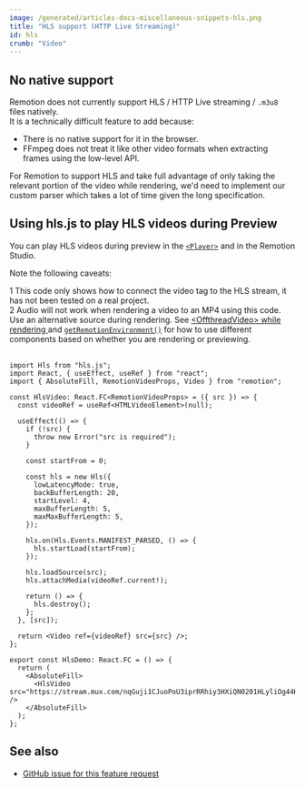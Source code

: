 ```yaml
---
image: /generated/articles-docs-miscellaneous-snippets-hls.png
title: "HLS support (HTTP Live Streaming)"
id: hls
crumb: "Video"
---
```


## No native support

Remotion does not currently support HLS / HTTP Live streaming / `.m3u8` files natively.  
It is a technically difficult feature to add because:

- There is no native support for it in the browser.
- FFmpeg does not treat it like other video formats when extracting frames using the low-level API.

For Remotion to support HLS and take full advantage of only taking the relevant portion of the video while rendering, we'd need to implement our custom parser which takes a lot of time given the long specification.

## Using hls.js to play HLS videos during Preview

You can play HLS videos during preview in the [`<Player>`](/docs/player) and in the Remotion Studio.

Note the following caveats:

<Step>1</Step> This code only shows how to connect the video tag to the HLS stream, it has not been tested on a real project. <br/>
<Step>2</Step> Audio will not work when rendering a video to an MP4 using this code. Use an alternative source during rendering. See <a href="/docs/miscellaneous/snippets/offthread-video-while-rendering">&lt;OffthreadVideo&gt; while rendering
</a> and <a href="/docs/get-remotion-environment"><code>getRemotionEnvironment()</code></a> for how to use different components based on whether you are rendering or previewing.<br/><br/>

```tsx twoslash title="HlsDemo.tsx"
import Hls from "hls.js";
import React, { useEffect, useRef } from "react";
import { AbsoluteFill, RemotionVideoProps, Video } from "remotion";

const HlsVideo: React.FC<RemotionVideoProps> = ({ src }) => {
  const videoRef = useRef<HTMLVideoElement>(null);

  useEffect(() => {
    if (!src) {
      throw new Error("src is required");
    }

    const startFrom = 0;

    const hls = new Hls({
      lowLatencyMode: true,
      backBufferLength: 20,
      startLevel: 4,
      maxBufferLength: 5,
      maxMaxBufferLength: 5,
    });

    hls.on(Hls.Events.MANIFEST_PARSED, () => {
      hls.startLoad(startFrom);
    });

    hls.loadSource(src);
    hls.attachMedia(videoRef.current!);

    return () => {
      hls.destroy();
    };
  }, [src]);

  return <Video ref={videoRef} src={src} />;
};

export const HlsDemo: React.FC = () => {
  return (
    <AbsoluteFill>
      <HlsVideo src="https://stream.mux.com/nqGuji1CJuoPoU3iprRRhiy3HXiQN0201HLyliOg44HOU.m3u8" />
    </AbsoluteFill>
  );
};
```

## See also

- [GitHub issue for this feature request](https://github.com/remotion-dev/remotion/issues/2930)
